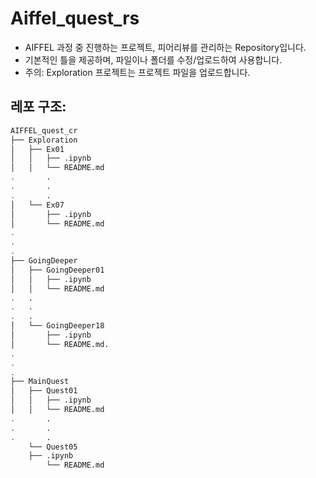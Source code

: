 # Aiffel_quest_rs


- AIFFEL 과정 중 진행하는 프로젝트, 피어리뷰를 관리하는 Repository입니다.
- 기본적인 틀을 제공하며, 파일이나 폴더를 수정/업로드하여 사용합니다.
- 주의: Exploration 프로젝트는 프로젝트 파일을 업로드합니다.

## 레포 구조:

```bash
AIFFEL_quest_cr
├── Exploration
│   ├── Ex01
│   │   ├── .ipynb
│   │   └── README.md
.       .
.       .
.       .
│   └── Ex07
│       ├── .ipynb
│       └── README.md
.
.
.
├── GoingDeeper
│   ├── GoingDeeper01
│   │	├── .ipynb
│   │	└── README.md
.	.
.	.
.	.
│   └── GoingDeeper18
│       ├── .ipynb
│       └── README.md.
.
.
. 
├── MainQuest
│   ├── Quest01
│   │   ├── .ipynb
│   │   └── README.md
.       .
.       .
.       .
    └── Quest05
	├── .ipynb
       	└── README.md
```
